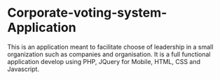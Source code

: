 # Corporate-voting-system-Application
This is an application meant to facilitate choose of leadership in a small organization such as companies and organisation. It is a full functional application develop using PHP, JQuery for Mobile, HTML, CSS and Javascript. 
